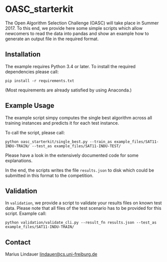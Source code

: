 # OASC_starterkit

The Open Algorithm Selection Challenge (OASC) will take place in Summer 2017. 
To this end, we provide here some simple scripts
which allow newcomers to read the data into pandas
and show an example how to generate an output file in the required format.

## Installation

The example requires Python 3.4 or later.
To install the required dependencies please call:

``` pip install -r requirements.txt ```

(Most requirements are already satisfied by using Anaconda.)

## Example Usage

The example script simpy computes the single best algorithm across all training instances
and predicts it for each test instance.

To call the script, please call:

```python oasc_starterkit/single_best.py --train_as example_files/SAT11-INDU-TRAIN/ --test_as example_files/SAT11-INDU-TEST/```

Please have a look in the extensively documented code 
for some explanations.

In the end, the scripts writes the file `results.json` to disk
which could be submitted in this format to the competition.

## Validation

In `validation`, we provide a script to validate your results files 
on known test data. Please note that all files of the test scenario has to be provided for this script.
Example call:

```python validation/validate_cli.py --result_fn results.json --test_as example_files/SAT11-INDU-TRAIN/``` 

## Contact

Marius Lindauer
lindauer@cs.uni-freiburg.de

